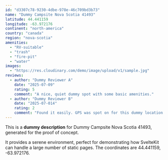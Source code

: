 ```yaml
---
id: "d3307c78-9230-4dbe-978e-46c709bd3b73"
name: "Dummy Campsite Nova Scotia 41493"
latitude: 44.441159
longitude: -63.972176
continent: "north-america"
country: "canada"
region: "nova-scotia"
amenities:
  - "RV-suitable"
  - "trash"
  - "fire-pit"
  - "water"
images:
  - "https://res.cloudinary.com/demo/image/upload/v1/sample.jpg"
reviews:
  - author: "Dummy Reviewer A"
    date: "2025-07-09"
    rating: 5
    comment: "A nice, quiet dummy spot with some basic amenities."
  - author: "Dummy Reviewer B"
    date: "2025-07-014"
    rating: 2
    comment: "Found it easily. GPS was spot on for this dummy location."
---
```


This is a **dummy description** for Dummy Campsite Nova Scotia 41493, generated for the proof of concept.

It provides a serene environment, perfect for demonstrating how SvelteKit can handle a large number of static pages. The coordinates are 44.441159, -63.972176.
